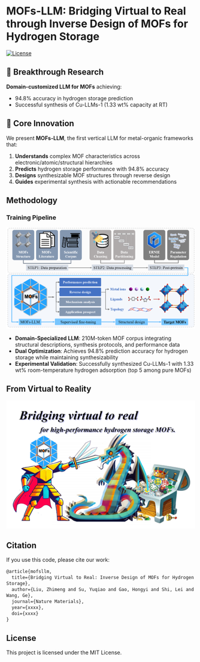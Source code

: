 # MOFs-LLM: Bridging Virtual to Real through Inverse Design of MOFs for Hydrogen Storage
[![License](https://img.shields.io/badge/License-Apache_2.0-blue.svg)](https://opensource.org/licenses/Apache-2.0)
## 🌟 Breakthrough Research
**Domain-customized LLM for MOFs** achieving:
- 94.8% accuracy in hydrogen storage prediction
- Successful synthesis of Cu-LLMs-1 (1.33 wt% capacity at RT)

## 📌 Core Innovation
We present **MOFs-LLM**, the first vertical LLM for metal-organic frameworks that:
1. **Understands** complex MOF characteristics across electronic/atomic/structural hierarchies
2. **Predicts** hydrogen storage performance with 94.8% accuracy
3. **Designs** synthesizable MOF structures through reverse design
4. **Guides** experimental synthesis with actionable recommendations

## Methodology
### Training Pipeline
![Training Flowchart](https://github.com/cgarls/MOFs-LLM/raw/main/Pictures/Flow%20chart.png)
- ​**Domain-Specialized LLM**: 210M-token MOF corpus integrating structural descriptions, synthesis protocols, and performance data
- ​**Dual Optimization**: Achieves 94.8% prediction accuracy for hydrogen storage while maintaining synthesizability
- ​**Experimental Validation**: Successfully synthesized Cu-LLMs-1 with 1.33 wt% room-temperature hydrogen adsorption (top 5 among pure MOFs)

## From Virtual to Reality
![Research Breakthrough](https://github.com/cgarls/MOFs-LLM/raw/main/Pictures/Graphic%20summary.png)


## Citation
If you use this code, please cite our work:
```
@article{mofsllm,
  title={Bridging Virtual to Real: Inverse Design of MOFs for Hydrogen Storage},
  author={Liu, Zhimeng and Su, Yuqiao and Gao, Hongyi and Shi, Lei and Wang, Ge},
  journal={Nature Materials},
  year={xxxx},
  doi={xxxx}
}
```

## License
This project is licensed under the MIT License.
